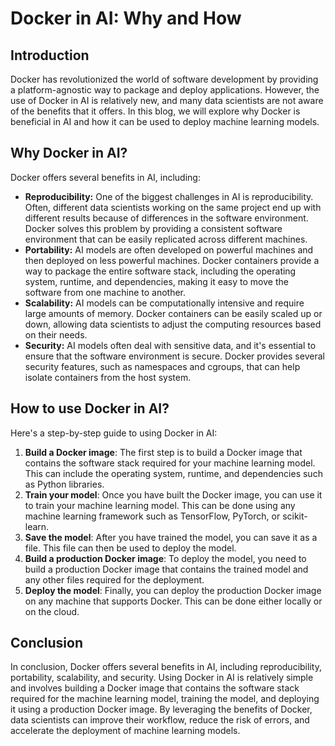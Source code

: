 Docker in AI: Why and How
=========================

Introduction
------------

Docker has revolutionized the world of software development by providing a platform-agnostic way to package and deploy applications. However, the use of Docker in AI is relatively new, and many data scientists are not aware of the benefits that it offers. In this blog, we will explore why Docker is beneficial in AI and how it can be used to deploy machine learning models.

Why Docker in AI?
-----------------

Docker offers several benefits in AI, including:

-   **Reproducibility:** One of the biggest challenges in AI is reproducibility. Often, different data scientists working on the same project end up with different results because of differences in the software environment. Docker solves this problem by providing a consistent software environment that can be easily replicated across different machines.
-   **Portability:** AI models are often developed on powerful machines and then deployed on less powerful machines. Docker containers provide a way to package the entire software stack, including the operating system, runtime, and dependencies, making it easy to move the software from one machine to another.
-   **Scalability:** AI models can be computationally intensive and require large amounts of memory. Docker containers can be easily scaled up or down, allowing data scientists to adjust the computing resources based on their needs.
-   **Security:** AI models often deal with sensitive data, and it's essential to ensure that the software environment is secure. Docker provides several security features, such as namespaces and cgroups, that can help isolate containers from the host system.

How to use Docker in AI?
------------------------

Here's a step-by-step guide to using Docker in AI:

1.  **Build a Docker image**: The first step is to build a Docker image that contains the software stack required for your machine learning model. This can include the operating system, runtime, and dependencies such as Python libraries.
2.  **Train your model**: Once you have built the Docker image, you can use it to train your machine learning model. This can be done using any machine learning framework such as TensorFlow, PyTorch, or scikit-learn.
3.  **Save the model**: After you have trained the model, you can save it as a file. This file can then be used to deploy the model.
4.  **Build a production Docker image**: To deploy the model, you need to build a production Docker image that contains the trained model and any other files required for the deployment.
5.  **Deploy the model**: Finally, you can deploy the production Docker image on any machine that supports Docker. This can be done either locally or on the cloud.

Conclusion
----------

In conclusion, Docker offers several benefits in AI, including reproducibility, portability, scalability, and security. Using Docker in AI is relatively simple and involves building a Docker image that contains the software stack required for the machine learning model, training the model, and deploying it using a production Docker image. By leveraging the benefits of Docker, data scientists can improve their workflow, reduce the risk of errors, and accelerate the deployment of machine learning models.
